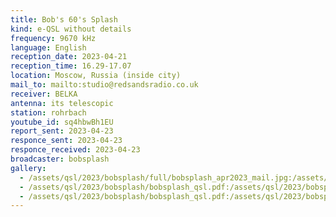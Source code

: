 ```yaml
---
title: Bob's 60's Splash
kind: e-QSL without details
frequency: 9670 kHz
language: English
reception_date: 2023-04-21
reception_time: 16.29-17.07
location: Moscow, Russia (inside city)
mail_to: mailto:studio@redsandsradio.co.uk
receiver: BELKA
antenna: its telescopic
station: rohrbach
youtube_id: sq4hbwBh1EU
report_sent: 2023-04-23
responce_sent: 2023-04-23
responce_received: 2023-04-23
broadcaster: bobsplash
gallery:
  - /assets/qsl/2023/bobsplash/full/bobsplash_apr2023_mail.jpg:/assets/qsl/2023/bobsplash/small/bobsplash_apr2023_mail.jpg
  - /assets/qsl/2023/bobsplash/bobsplash_qsl.pdf:/assets/qsl/2023/bobsplash/small/bobsplash_apr2023_qsl1.jpg
  - /assets/qsl/2023/bobsplash/bobsplash_qsl.pdf:/assets/qsl/2023/bobsplash/small/bobsplash_apr2023_qsl2.jpg
---
```

